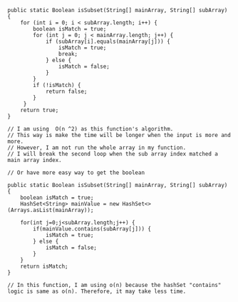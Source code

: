     public static Boolean isSubset(String[] mainArray, String[] subArray) {
        for (int i = 0; i < subArray.length; i++) {
            boolean isMatch = true;
            for (int j = 0; j < mainArray.length; j++) {
                if (subArray[i].equals(mainArray[j])) {
                    isMatch = true;
                    break;
                } else {
                    isMatch = false;
                }
            }
            if (!isMatch) {
                return false;
            }
         }
        return true;
    }
    
    // I am using  O(n ^2) as this function's algorithm.
    // This way is make the time will be longer when the input is more and more. 
    // However, I am not run the whole array in my function.
    // I will break the second loop when the sub array index matched a main array index.

    // Or have more easy way to get the boolean
    
    public static Boolean isSubset(String[] mainArray, String[] subArray) {
        boolean isMatch = true;
        HashSet<String> mainValue = new HashSet<>(Arrays.asList(mainArray));

        for(int j=0;j<subArray.length;j++) {
            if(mainValue.contains(subArray[j])) {
                isMatch = true;
            } else {
                isMatch = false;
            }
        }
        return isMatch;
    }
    
    // In this function, I am using o(n) because the hashSet "contains" logic is same as o(n). Therefore, it may take less time.
